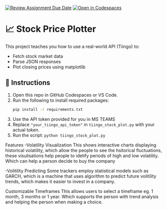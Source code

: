 [![Review Assignment Due Date](https://classroom.github.com/assets/deadline-readme-button-22041afd0340ce965d47ae6ef1cefeee28c7c493a6346c4f15d667ab976d596c.svg)](https://classroom.github.com/a/9x6qoLrK)
[![Open in Codespaces](https://classroom.github.com/assets/launch-codespace-2972f46106e565e64193e422d61a12cf1da4916b45550586e14ef0a7c637dd04.svg)](https://classroom.github.com/open-in-codespaces?assignment_repo_id=19374581)
# 📈 Stock Price Plotter

This project teaches you how to use a real-world API (Tiingo) to:
- Fetch stock market data
- Parse JSON responses
- Plot closing prices using matplotlib

## 🚀 Instructions

1. Open this repo in GitHub Codespaces or VS Code.
2. Run the following to install required packages:
   ```bash
   pip install -r requirements.txt
3. Use the API token provided for you in MS TEAMS
4. Replace `"your_tiingo_api_token"` in `tiingo_stock_plot.py` with your actual token.
5. Run the script: `python tiingo_stock_plot.py`











Features
-Volatility Visualization
This shows interactive charts displaying historical volatility, which allow the people to see the hsitorical fluctuations, these visulisations help people to idetify periods of high and low volatility. Which can help a person decide to buy the company


-Volitility Predicting 
Some trackers employ statistical models such as GARCH, which is a machine that uses algorithm to predict future volitility trends, which makes it easier to invest in a company.


Customizable Timeframes
This allows users to select a timeframe eg. 1 month, 3 months or 1 year. Which supports the person with trend analysis and helping the person when making a choice.
